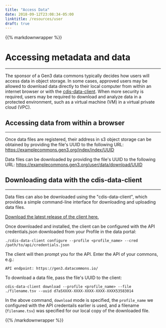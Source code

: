 ```yaml
---
title: "Access Data"
date: 2018-09-12T23:08:34-05:00
linktitle: /resources/user
draft: true
---
```

{{% markdownwrapper %}}
# Accessing metadata and data
* * *

The sponsor of a Gen3 data commons typically decides how users will access data in object storage. In some cases, approved users may be allowed to download data directly to their local computer from within an internet browser or with the [cdis-data-client](https://github.com/uc-cdis/cdis-data-client/releases). When more security is required, users may be required to download and analyze data in a protected environment, such as a virtual machine (VM) in a virtual private cloud (VPC).


## Accessing data from within a browser
* * *

Once data files are registered, their address in s3 object storage can be obtained by providing the file's UUID to the following URL:
https://examplecommons.gen3.org/index/index/UUID

Data files can be downloaded by providing the file's UUID to the following URL:
https://examplecommons.gen3.org/user/data/download/UUID


## Downloading data with the cdis-data-client
* * *

Data files can also be downloaded using the "cdis-data-client", which provides a simple command-line interface for downloading and uploading data files.

[Download the latest release of the client here.](https://github.com/uc-cdis/cdis-data-client/releases)

Once downloaded and installed, the client can be configured with the API credentials.json downloaded from your Profile in the data portal:
```
./cdis-data-client configure --profile <profile_name> --cred /path/to/api/credentials.json
```

The client will then prompt you for the API. Enter the API of your commons, e.g.:
```
API endpoint: https://gen3.datacommons.io/
```

To download a data file, pass the file's UUID to the client:
```
cdis-data-client download --profile <profile_name> --file ./filename.tsv --uuid d7a5XXXX-XXXX-XXXX-XXXX-XXXX53583014
```

In the above command, `download` mode is specified, the `profile_name` we configured with the API credentails earlier is used, and a filename (`filename.tsv`) was specified for our local copy of the downloaded file.

{{% /markdownwrapper %}}